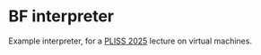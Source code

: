 # BF interpreter

Example interpreter, for a [PLISS 2025](https://pliss.org/2025/) lecture on virtual machines.
